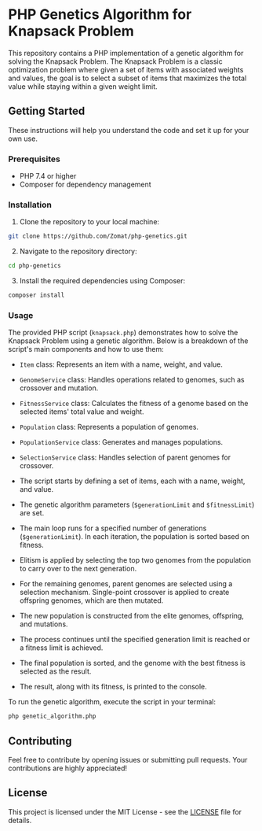 # PHP Genetics Algorithm for Knapsack Problem

This repository contains a PHP implementation of a genetic algorithm for solving the Knapsack Problem. The Knapsack Problem is a classic optimization problem where given a set of items with associated weights and values, the goal is to select a subset of items that maximizes the total value while staying within a given weight limit.

## Getting Started

These instructions will help you understand the code and set it up for your own use.

### Prerequisites

- PHP 7.4 or higher
- Composer for dependency management

### Installation

1. Clone the repository to your local machine:

```bash
git clone https://github.com/Zomat/php-genetics.git
```

2. Navigate to the repository directory:

```bash
cd php-genetics
```

3. Install the required dependencies using Composer:

```bash
composer install
```

### Usage

The provided PHP script (`knapsack.php`) demonstrates how to solve the Knapsack Problem using a genetic algorithm. Below is a breakdown of the script's main components and how to use them:

- `Item` class: Represents an item with a name, weight, and value.

- `GenomeService` class: Handles operations related to genomes, such as crossover and mutation.

- `FitnessService` class: Calculates the fitness of a genome based on the selected items' total value and weight.

- `Population` class: Represents a population of genomes.

- `PopulationService` class: Generates and manages populations.

- `SelectionService` class: Handles selection of parent genomes for crossover.

- The script starts by defining a set of items, each with a name, weight, and value.

- The genetic algorithm parameters (`$generationLimit` and `$fitnessLimit`) are set.

- The main loop runs for a specified number of generations (`$generationLimit`). In each iteration, the population is sorted based on fitness.

- Elitism is applied by selecting the top two genomes from the population to carry over to the next generation.

- For the remaining genomes, parent genomes are selected using a selection mechanism. Single-point crossover is applied to create offspring genomes, which are then mutated.

- The new population is constructed from the elite genomes, offspring, and mutations.

- The process continues until the specified generation limit is reached or a fitness limit is achieved.

- The final population is sorted, and the genome with the best fitness is selected as the result.

- The result, along with its fitness, is printed to the console.

To run the genetic algorithm, execute the script in your terminal:

```bash
php genetic_algorithm.php
```

## Contributing

Feel free to contribute by opening issues or submitting pull requests. Your contributions are highly appreciated!

## License

This project is licensed under the MIT License - see the [LICENSE](LICENSE) file for details.